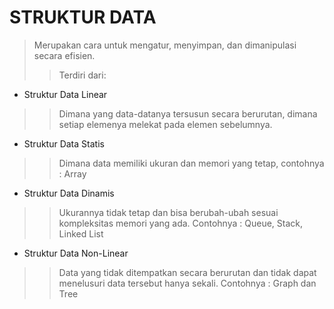 # STRUKTUR DATA
>Merupakan cara untuk mengatur, menyimpan, dan dimanipulasi secara efisien.
>>Terdiri dari:
* Struktur Data Linear
>>Dimana yang data-datanya tersusun secara berurutan, dimana setiap elemenya melekat pada elemen sebelumnya.
- Struktur Data Statis 
>>Dimana data memiliki ukuran dan memori yang tetap,
contohnya : Array
- Struktur Data Dinamis
>>Ukurannya tidak tetap dan bisa berubah-ubah sesuai kompleksitas memori yang ada.
Contohnya : Queue, Stack, Linked List
* Struktur Data Non-Linear
>>Data yang tidak ditempatkan secara berurutan dan tidak dapat menelusuri data tersebut hanya sekali.
Contohnya : Graph dan Tree
